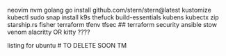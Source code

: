 neovim
nvm 
golang
go install github.com/stern/stern@latest
kustomize
kubectl
sudo snap install k9s
thefuck
build-essentials
kubens kubectx
zip
starship.rs
fisher
terraform
tfenv
tfsec ## terraform security
ansible 
stow
venom
alacritty OR kitty ????

listing for ubuntu # TO DELETE SOON TM

